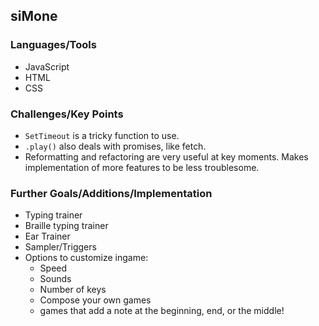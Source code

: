 ## siMone

### Languages/Tools
-  JavaScript
-  HTML
-  CSS

### Challenges/Key Points
-  `SetTimeout` is a tricky function to use. 
-  `.play()` also deals with promises, like fetch. 
-  Reformatting and refactoring are very useful at key moments. Makes implementation of more features to be less troublesome. 

### Further Goals/Additions/Implementation
-  Typing trainer
-  Braille typing trainer
-  Ear Trainer
-  Sampler/Triggers
-  Options to customize ingame:
    - Speed
    - Sounds
    - Number of keys
    - Compose your own games
    - games that add a note at the beginning, end, or the middle!

